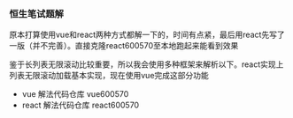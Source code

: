 ### 恒生笔试题解  
原本打算使用vue和react两种方式都解一下的，时间有点紧，最后用react先写了一版（并不完善）。直接克隆react600570至本地跑起来能看到效果  

鉴于长列表无限滚动比较重要，所以我会使用多种框架来解析以下。react实现上列表无限滚动加载基本实现，现在使用vue完成这部分功能
* vue 解法代码仓库 vue600570  
* react 解法代码仓库 react600570  